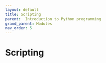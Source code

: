 ```yaml
---
layout: default
title: Scripting
parent:  Introduction to Python programming
grand_parent: Modules
nav_order: 5
---
```


# Scripting
